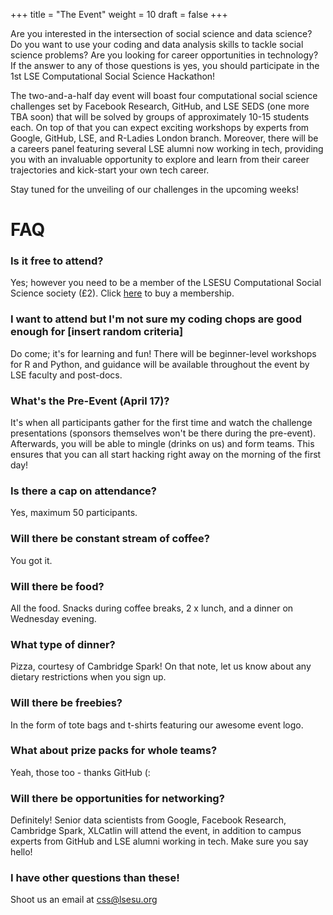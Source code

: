 +++
title = "The Event"
weight = 10
draft = false
+++

Are you interested in the intersection of social science and data science? Do you want to use your coding and data analysis skills to tackle social science problems? Are you looking for career opportunities in technology? If the answer to any of those questions is yes, you should participate in the 1st LSE Computational Social Science Hackathon!

The two-and-a-half day event will boast four computational social science challenges set by Facebook Research, GitHub, and LSE SEDS (one more TBA soon) that will be solved by groups of approximately 10-15 students each. On top of that you can expect exciting workshops by experts from Google, GitHub, LSE, and R-Ladies London branch. Moreover, there will be a careers panel featuring several LSE alumni now working in tech, providing you with an invaluable opportunity to explore and learn from their career trajectories and kick-start your own tech career.

Stay tuned for the unveiling of our challenges in the upcoming weeks!

# FAQ

### Is it free to attend?

Yes; however you need to be a member of the LSESU Computational Social Science society (£2). Click [here](https://www.lsesu.com/activities/societies/society/CSS/) to buy a membership.

### I want to attend but I'm not sure my coding chops are good enough for [insert random criteria]

Do come; it's for learning and fun! There will be beginner-level workshops for R and Python, and guidance will be available throughout the event by LSE faculty and post-docs.

### What's the Pre-Event (April 17)?

It's when all participants gather for the first time and watch the challenge presentations (sponsors themselves won't be there during the pre-event). Afterwards, you will be able to mingle (drinks on us) and form teams. This ensures that you can all start hacking right away on the morning of the first day!

### Is there a cap on attendance?

Yes, maximum 50 participants.

### Will there be constant stream of coffee?

You got it.

### Will there be food?

All the food. Snacks during coffee breaks, 2 x lunch, and a dinner on Wednesday evening.

### What type of dinner?

Pizza, courtesy of Cambridge Spark! On that note, let us know about any dietary restrictions when you sign up.

### Will there be freebies?

In the form of tote bags and t-shirts featuring our awesome event logo.

### What about prize packs for whole teams?

Yeah, those too - thanks GitHub (:

### Will there be opportunities for networking?

Definitely! Senior data scientists from Google, Facebook Research, Cambridge Spark, XLCatlin will attend the event, in addition to campus experts from GitHub and LSE alumni working in tech. Make sure you say hello!

### I have other questions than these!

Shoot us an email at [css@lsesu.org](mailto:css@lsesu.org?subject=Question!)